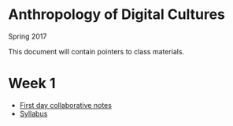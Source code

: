 # Anthropology of Digital Cultures

Spring 2017

This document will contain pointers to class materials.

# Week 1

- [First day collaborative notes](https://goo.gl/BNXqq7)
- [Syllabus](syllabus.md)
